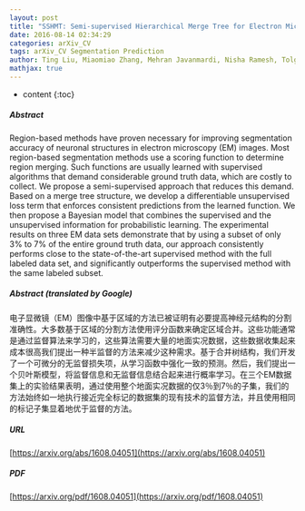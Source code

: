 ```yaml
---
layout: post
title: "SSHMT: Semi-supervised Hierarchical Merge Tree for Electron Microscopy Image Segmentation"
date: 2016-08-14 02:34:29
categories: arXiv_CV
tags: arXiv_CV Segmentation Prediction
author: Ting Liu, Miaomiao Zhang, Mehran Javanmardi, Nisha Ramesh, Tolga Tasdizen
mathjax: true
---
```


* content
{:toc}

##### Abstract
Region-based methods have proven necessary for improving segmentation accuracy of neuronal structures in electron microscopy (EM) images. Most region-based segmentation methods use a scoring function to determine region merging. Such functions are usually learned with supervised algorithms that demand considerable ground truth data, which are costly to collect. We propose a semi-supervised approach that reduces this demand. Based on a merge tree structure, we develop a differentiable unsupervised loss term that enforces consistent predictions from the learned function. We then propose a Bayesian model that combines the supervised and the unsupervised information for probabilistic learning. The experimental results on three EM data sets demonstrate that by using a subset of only 3% to 7% of the entire ground truth data, our approach consistently performs close to the state-of-the-art supervised method with the full labeled data set, and significantly outperforms the supervised method with the same labeled subset.

##### Abstract (translated by Google)
电子显微镜（EM）图像中基于区域的方法已被证明有必要提高神经元结构的分割准确性。大多数基于区域的分割方法使用评分函数来确定区域合并。这些功能通常是通过监督算法来学习的，这些算法需要大量的地面实况数据，这些数据收集起来成本很高我们提出一种半监督的方法来减少这种需求。基于合并树结构，我们开发了一个可微分的无监督损失项，从学习函数中强化一致的预测。然后，我们提出一个贝叶斯模型，将监督信息和无监督信息结合起来进行概率学习。在三个EM数据集上的实验结果表明，通过使用整个地面实况数据的仅3％到7％的子集，我们的方法始终如一地执行接近完全标记的数据集的现有技术的监督方法，并且使用相同的标记子集显着地优于监督的方法。

##### URL
[https://arxiv.org/abs/1608.04051](https://arxiv.org/abs/1608.04051)

##### PDF
[https://arxiv.org/pdf/1608.04051](https://arxiv.org/pdf/1608.04051)

